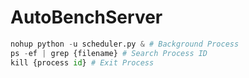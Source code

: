 # AutoBenchServer

```python
nohup python -u scheduler.py & # Background Process
ps -ef | grep {filename} # Search Process ID
kill {process id} # Exit Process
```